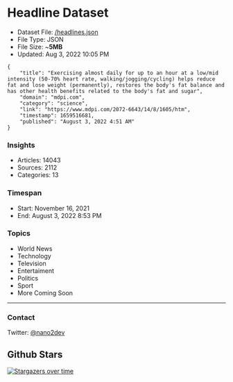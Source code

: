 # Headline Dataset

- Dataset File: [/headlines.json](https://raw.githubusercontent.com/fwd/news/master/headlines.json) 
- File Type: JSON
- File Size: ~**5MB**
- Updated: Aug 3, 2022 10:05 PM

```
{
    "title": "Exercising almost daily for up to an hour at a low/mid intensity (50-70% heart rate, walking/jogging/cycling) helps reduce fat and lose weight (permanently), restores the body's fat balance and has other health benefits related to the body's fat and sugar",
    "domain": "mdpi.com",
    "category": "science",
    "link": "https://www.mdpi.com/2072-6643/14/8/1605/htm",
    "timestamp": 1659516681,
    "published": "August 3, 2022 4:51 AM"
}
```

### Insights

- Articles: 14043
- Sources: 2112
- Categories: 13

### Timespan

- Start: November 16, 2021
- End: August 3, 2022 8:53 PM

### Topics

- World News
- Technology
- Television
- Entertaiment
- Politics
- Sport
- More Coming Soon

---

### Contact 

Twitter: [@nano2dev](https://twitter.com/nano2dev)

## Github Stars

[![Stargazers over time](https://starchart.cc/fwd/news.svg)](https://starchart.cc/fwd/news)
	